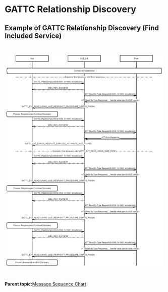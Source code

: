 # GATTC Relationship Discovery

## Example of GATTC Relationship Discovery \(Find Included Service\)

<br />

![](GUID-5AD40DE8-8FAE-4475-98A5-BD9CA7C526BF-low.png)

<br />

**Parent topic:**[Message Sequence Chart](GUID-F222E22D-493E-4F16-8480-6F7AAD168EB9.md)

